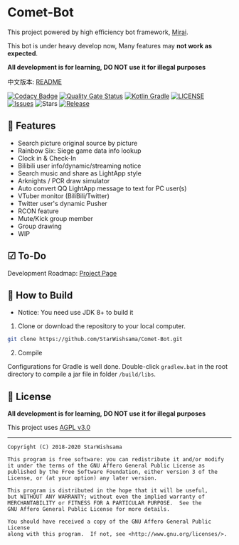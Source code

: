 # Comet-Bot

This project powered by high efficiency bot framework, [Mirai](https://github.com/mamoe/mirai).

This bot is under heavy develop now, Many features may **not work as expected**.

**All development is for learning, DO NOT use it for illegal purposes**

中文版本: [README](https://github.com/StarWishsama/Comet-Bot/blob/mirai/README_zhCN.md)

[![Codacy Badge](https://app.codacy.com/project/badge/Grade/b26348aabf51452195dbc14846accd86)](https://www.codacy.com/manual/StarWishsama/Comet-Bot?utm_source=github.com&amp;utm_medium=referral&amp;utm_content=StarWishsama/Comet-Bot&amp;utm_campaign=Badge_Grade)
[![Quality Gate Status](https://sonarcloud.io/api/project_badges/measure?project=StarWishsama_Nameless-Bot&metric=alert_status)](https://sonarcloud.io/dashboard?id=StarWishsama_Nameless-Bot)
[![Kotlin Gradle](https://github.com/StarWishsama/Comet-Bot/workflows/Kotlin%20Gradle/badge.svg)](https://github.com/StarWishsama/Comet-Bot/actions/)
[![LICENSE](https://img.shields.io/github/license/StarWishsama/Comet-Bot.svg?style=popout)](https://github.com/StarWishsama/Comet-Bot/blob/master/LICENSE)
[![Issues](https://img.shields.io/github/issues/StarWishsama/Comet-Bot.svg?style=popout)](https://github.com/StarWishsama/Comet-Bot/issues)
![Stars](https://img.shields.io/github/stars/starwishsama/Comet-Bot)
[![Release](https://img.shields.io/github/v/release/StarWishSama/Comet-Bot?include_prereleases)](https://github.com/StarWishsama/Comet-Bot/releases)

## 🎉 Features
* Search picture original source by picture
* Rainbow Six: Siege game data info lookup
* Clock in & Check-In
* Bilibili user info/dynamic/streaming notice
* Search music and share as LightApp style
* Arknights / PCR draw simulator
* Auto convert QQ LightApp message to text for PC user(s)
* VTuber monitor (BiliBili/Twitter)
* Twitter user's dynamic Pusher
* RCON feature
* Mute/Kick group member
* Group drawing
* WIP

## ☑ To-Do 
Development Roadmap: [Project Page](https://github.com/StarWishsama/Comet-Bot/projects/2)

## 💽 How to Build 

- Notice: You need use JDK 8+ to build it

1. Clone or download the repository to your local computer.

```bash
git clone https://github.com/StarWishsama/Comet-Bot.git
```

2. Compile

Configurations for Gradle is well done. Double-click `gradlew.bat` in the root directory to compile a jar file in folder `/build/libs`.

## 📜 License 
**All development is for learning, DO NOT use it for illegal purposes**

This project uses [AGPL v3.0](https://github.com/StarWishsama/Comet-Bot/blob/master/LICENSE)

------

    Copyright (C) 2018-2020 StarWishsama
    
    This program is free software: you can redistribute it and/or modify
    it under the terms of the GNU Affero General Public License as
    published by the Free Software Foundation, either version 3 of the
    License, or (at your option) any later version.
    
    This program is distributed in the hope that it will be useful,
    but WITHOUT ANY WARRANTY; without even the implied warranty of
    MERCHANTABILITY or FITNESS FOR A PARTICULAR PURPOSE.  See the
    GNU Affero General Public License for more details.
    
    You should have received a copy of the GNU Affero General Public License
    along with this program.  If not, see <http://www.gnu.org/licenses/>.

